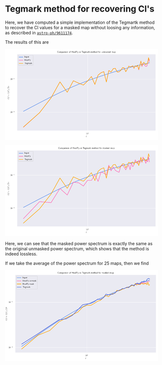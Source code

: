 # Tegmark method for recovering Cl's

Here, we have computed a simple implementation of the Tegmartk method to recover 
the Cl values for a masked map without loosing any information, as described in 
[`astro-ph/9611174`](https://arxiv.org/pdf/astro-ph/9611174.pdf). 

The results of this are

![Unmasked map](figures/Tegmark/TegmarkUnmasked.png)

![Unmasked map](figures/Tegmark/TegmarkMasked.png)

Here, we can see that the masked power spectrum is exactly the same as the original unmasked
power spectrum, which shows that the method is indeed lossless.

If we take the average of the power spectrum for 25 maps, then we find

![Averaged map](figures/Tegmark/MultipleRuns.png)



